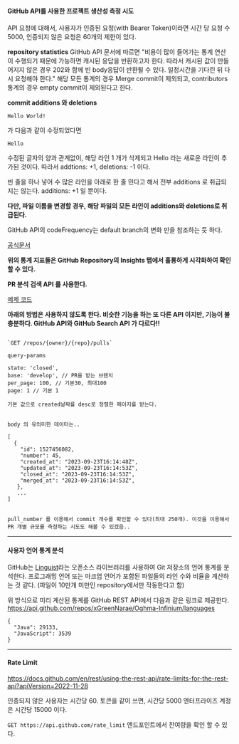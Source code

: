 
#### GitHub API를 사용한 프로젝트 생산성 측정 시도

API 요청에 대해서, 사용자가 인증된 요청(with Bearer Token)이라면 시간 당 요청 수 5000, 인증되지 않은 요청은 60개의 제한이 있다.

**repository statistics**
GitHub API 문서에 따르면 
"비용이 많이 들어가는 통계 연산이 수행되기 때문에 가능하면 캐시된 응답을 반환하고자 한다. 따라서 캐시된 값이 만들어지지 않은 경우 202와 함께 빈 body응답이 반환될 수 있다. 일정시간을 기다린 뒤 다시 요청해야 한다."
해당 모든 통계의 경우 Merge commit이 제외되고, contributors 통계의 경우 empty commit이 제외된다고 한다.

**commit additions 와 deletions**
```
Hello World!
```
가 다음과 같이 수정되었다면
```
Hello
```
수정된 글자의 양과 관계없이, 해당 라인 1 개가 삭제되고 Hello 라는 새로운 라인이 추가된 것이다. 따라서 addtions: +1, deletions: -1 이다.

빈 줄을 하나 넣어 수 많은 라인을 아래로 한 줄 민다고 해서 전부 additions 로 취급되지는 않는다.
additions: +1 일 뿐이다.

**다만, 파일 이름을 변경할 경우, 해당 파일의 모든 라인이 additions와 deletions로 취급된다.**

GitHub API의 codeFrequency는 default branch의 변화 만을 참조하는 듯 하다.

[공식문서](https://docs.github.com/en/rest/metrics/statistics?apiVersion=2022-11-28#about-repository-statistics)

**위의 통계 지표들은 GitHub Repository의 Insights 탭에서 훌륭하게 시각화하여 확인할 수 있다.**


**PR 분석**
**검색 API 를 사용한다.**

[예제 코드](./examples/PR_Comparator.js)



**아래의 방법은 사용하지 않도록 한다. 비슷한 기능을 하는 또 다른 API 이지만, 기능이 불충분하다. GitHub API와 GitHub Search API 가 다르다!!**
```

`GET /repos/{owner}/{repo}/pulls`

query-params

state: 'closed',
base: 'develop', // PR을 받는 브랜치
per_page: 100, // 기본30, 최대100
page: 1 // 기본 1

기본 값으로 created날짜를 desc로 정렬한 페이지를 받는다.


body 의 유의미한 데이터는..

[
  {
    "id": 1527456082,
    "number": 45,
	"created_at": "2023-09-23T16:14:48Z",
    "updated_at": "2023-09-23T16:14:53Z",
    "closed_at": "2023-09-23T16:14:53Z",
    "merged_at": "2023-09-23T16:14:53Z",
   },
   ...
]


pull_number 를 이용해서 commit 개수를 확인할 수 있다(최대 250개). 이것을 이용해서 PR 개별 규모를 측정하는 시도도 해볼 수 있겠음..

```

---

#### 사용자 언어 통계 분석

GitHub는 [Linguist](https://github.com/github-linguist/linguist)라는 오픈소스 라이브러리를 사용하여 Git 저장소의 언어 통계를 분석한다.
프로그래밍 언어 또는 마크업 언어가 포함된 파일들의 라인 수와 비율을 계산하는 것 같다.
(파일이 10만개 미만인 repository에서만 작동한다고 함)

위 방식으로 미리 계산된 통계를
GitHub REST API에서 다음과 같은 링크로 제공한다.
https://api.github.com/repos/xGreenNarae/Oghma-Infinium/languages

```
{
  "Java": 29133,
  "JavaScript": 3539
}
```



---

#### Rate Limit
https://docs.github.com/en/rest/using-the-rest-api/rate-limits-for-the-rest-api?apiVersion=2022-11-28

인증되지 않은 사용자는 시간당 60.
토큰을 같이 쓰면, 시간당 5000
엔터프라이즈 계정은 시간당 15000 이다.

`GET https://api.github.com/rate_limit` 
엔드포인트에서 잔여량을 확인 할 수 있다.